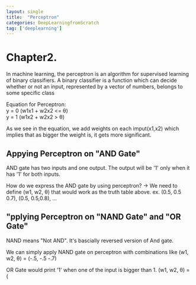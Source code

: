 ```yaml
---
layout: single
title:  "Perceptron"
categories: DeepLearningfromScratch
tag: ['deeplearning']
---
```


# Chapter2.
In machine learning, the perceptron is an algorithm for supervised learning of binary classifiers. 
A binary classifier is a function which can decide whether or not an input, 
represented by a vector of numbers, belongs to some specific class

Equation for Perceptron:  
y = 0 (w1x1 + w2x2 <= θ)  
y = 1 (w1x2 + w2x2 >  θ)  

As we see in the equation, we add weights on each imput(x1,x2)
which implies that as bigger the weight is, it gets more significant.

## Appying Perceptron on "AND Gate"
AND gate has two inputs and one output.
The output will be '1' only when it has '1' for both inputs.


How do we express the AND gate by using perceptron?
-> We need to define (w1, w2, θ) that would work as the truth table above.
ex. (0.5, 0.5 0.7), (0.5, 0.5,0.8), ...

## "pplying Perceptron on "NAND Gate" and "OR Gate"
NAND means "Not AND".
It's bascially reversed version of And gate.

We can simply apply NAND gate on perceptron with combinations like 
(w1, w2, θ) = (-.5, -.5 -.7)


OR Gate would print '1' when one of the input is bigger than 1.
(w1, w2, θ) = (












